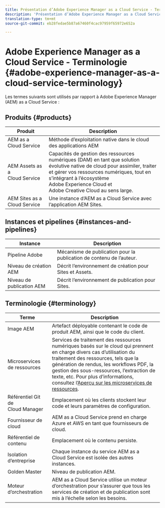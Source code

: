 ```yaml
---
title: Présentation d’Adobe Experience Manager as a Cloud Service - Terminologie
description: 'Présentation d’Adobe Experience Manager as a Cloud Service - Terminologie. '
translation-type: tm+mt
source-git-commit: eb28fedae5b87a67460f4cac97959f65972e652a

---
```



# Adobe Experience Manager as a Cloud Service - Terminologie {#adobe-experience-manager-as-a-cloud-service-terminology}

Les termes suivants sont utilisés par rapport à Adobe Experience Manager (AEM) as a Cloud Service :

## Produits {#products}

| Produit | Description |
|---|---|
| AEM as a Cloud Service | Méthode d’exploitation native dans le cloud des applications AEM |
| AEM Assets as a Cloud Service | Capacités de gestion des ressources numériques (DAM) en tant que solution évolutive native de cloud pour assimiler, traiter et gérer vos ressources numériques, tout en s’intégrant à l’écosystème Adobe Experience Cloud et Adobe Creative Cloud au sens large. |
| AEM Sites as a Cloud Service | Une instance d’AEM as a Cloud Service avec l’application AEM Sites. |

## Instances et pipelines {#instances-and-pipelines}

| Instance | Description |
|---|---|
| Pipeline Adobe | Mécanisme de publication pour la publication de contenu de l’auteur. |
| Niveau de création AEM | Décrit l’environnement de création pour Sites et Assets. |
| Niveau de publication AEM | Décrit l’environnement de publication pour Sites. |


<!-- This section of the table must be alphabetic -->

## Terminologie {#terminology}

| Terme | Description |
|---|---|
| Image AEM | Artefact déployable contenant le code de produit AEM, ainsi que le code du client. |
| Microservices de ressources | Services de traitement des ressources numériques basés sur le cloud qui prennent en charge divers cas d’utilisation du traitement des ressources, tels que la génération de rendus, les workflows PDF, la gestion des sous-ressources, l’extraction de texte, etc. Pour plus d’informations, consultez l’[Aperçu sur les microservices de ressources](/help/assets/asset-microservices-overview.md). |
| Référentiel Git de Cloud Manager | Emplacement où les clients stockent leur code et leurs paramètres de configuration. |
| Fournisseur de cloud | AEM as a Cloud Service prend en charge Azure et AWS en tant que fournisseurs de cloud. |
| Référentiel de contenu | Emplacement où le contenu persiste. |
| Isolation d’entreprise | Chaque instance du service AEM as a Cloud Service est isolée des autres instances. |
| Golden Master | Niveau de publication AEM. |
| Moteur d’orchestration | AEM as a Cloud Service utilise un moteur d’orchestration pour s’assurer que tous les services de création et de publication sont mis à l’échelle selon les besoins. |
